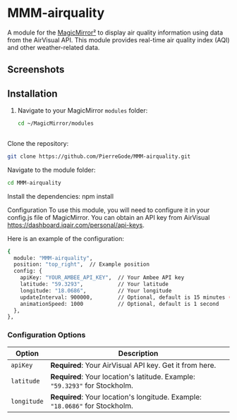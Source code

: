 # MMM-airquality

A module for the [MagicMirror²](https://magicmirror.builders) to display air quality information using data from the AirVisual API. This module provides real-time air quality index (AQI) and other weather-related data.

## Screenshots



## Installation

1. Navigate to your MagicMirror `modules` folder:
   ```bash
   cd ~/MagicMirror/modules
  
Clone the repository:
```bash
git clone https://github.com/PierreGode/MMM-airquality.git
```
Navigate to the module folder:
```bash
cd MMM-airquality
```
Install the dependencies:
npm install

Configuration
To use this module, you will need to configure it in your config.js file of MagicMirror. You can obtain an API key from AirVisual https://dashboard.iqair.com/personal/api-keys.

Here is an example of the configuration:
```bash
{
  module: "MMM-airquality",
  position: "top_right",  // Example position
  config: {
    apiKey: "YOUR_AMBEE_API_KEY",  // Your Ambee API key
    latitude: "59.3293",           // Your latitude
    longitude: "18.0686",          // Your longitude
    updateInterval: 900000,        // Optional, default is 15 minutes (max 96 calls/day)
    animationSpeed: 1000           // Optional, default is 1 second
  },
},

```


### Configuration Options 
| Option | Description | 
| --- | --- | 
| `apiKey` | **Required**: Your AirVisual API key. Get it from here. | 
| `latitude` | **Required**: Your location's latitude. Example: `"59.3293"` for Stockholm. | 
| `longitude` | **Required**: Your location's longitude. Example: `"18.0686"` for Stockholm. | |
